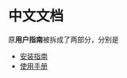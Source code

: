 # 中文文档

原**用户指南**被拆成了两部分，分别是

- [安装指南](https://github.com/librehat/shadowsocks-qt5/wiki/%E5%AE%89%E8%A3%85%E6%8C%87%E5%8D%97)
- [使用手册](https://github.com/librehat/shadowsocks-qt5/wiki/%E4%BD%BF%E7%94%A8%E6%89%8B%E5%86%8C)